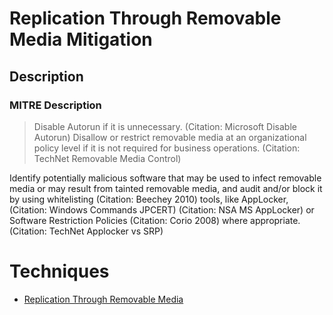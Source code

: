 
# Replication Through Removable Media Mitigation

## Description

### MITRE Description

> Disable Autorun if it is unnecessary. (Citation: Microsoft Disable Autorun) Disallow or restrict removable media at an organizational policy level if it is not required for business operations. (Citation: TechNet Removable Media Control)

Identify potentially malicious software that may be used to infect removable media or may result from tainted removable media, and audit and/or block it by using whitelisting (Citation: Beechey 2010) tools, like AppLocker, (Citation: Windows Commands JPCERT) (Citation: NSA MS AppLocker) or Software Restriction Policies (Citation: Corio 2008) where appropriate. (Citation: TechNet Applocker vs SRP)


# Techniques


* [Replication Through Removable Media](../techniques/Replication-Through-Removable-Media.md)

